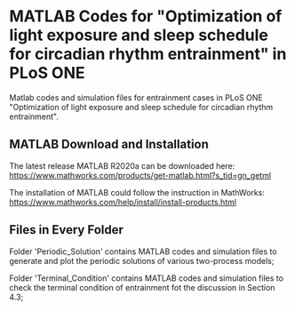 # MATLAB Codes for "Optimization of light exposure and sleep schedule for circadian rhythm entrainment" in PLoS ONE
Matlab codes and simulation files for entrainment cases in PLoS ONE "Optimization of light exposure and sleep schedule for circadian rhythm entrainment".
## MATLAB Download and Installation
The latest release MATLAB R2020a can be downloaded here: https://www.mathworks.com/products/get-matlab.html?s_tid=gn_getml

The installation of MATLAB could follow the instruction in MathWorks: https://www.mathworks.com/help/install/install-products.html
## Files in Every Folder
Folder 'Periodic_Solution' contains MATLAB codes and simulation files to generate and plot the periodic solutions of various two-process models;

Folder 'Terminal_Condition' contains MATLAB codes and simulation files to check the terminal condition of entrainment fot the discussion in Section 4.3;

